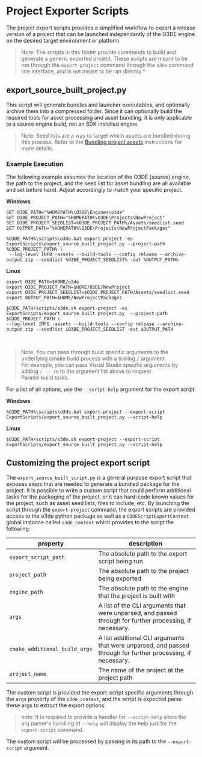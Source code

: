 # Project Exporter Scripts

The project export scripts provides a simplified workflow to export a release version of a project that can be launched independently of the O3DE engine on the desired target environment or platform.

> Note: The scripts in this folder provide commands to build and generate a generic exported project. These scripts are meant to be run through the `export-project` command through the `o3de` command line interface, and is not meant to be ran directly.*

## export_source_built_project.py

This script will generate bundles and launcher executables, and optionally archive them into a compressed folder. Since it can optionally build the required tools for asset processing and asset bundling, it is only applicable to a source engine build, not an SDK installed engine. 

> Note: Seed lists are a way to target which assets are bundled during this process. Refer to the [Bundling project assets](https://www.docs.o3de.org/docs/user-guide/packaging/asset-bundler/bundle-assets-for-release/) instructions for more details.

### Example Execution
The following example assumes the location of the O3DE (source) engine, the path to the project, and the seed list for asset bundling are all available and set before hand. Adjust accordingly to match your specific project.

**Windows**
```
SET O3DE_PATH="%HOMEPATH%\O3DE\Engines\o3de"
SET O3DE_PROJECT_PATH="%HOMEPATH%\O3DE\Projects\NewProject"
SET O3DE_PROJECT_SEEDLIST=%O3DE_PROJECT_PATH%/Assets/seedlist.seed
SET OUTPUT_PATH="%HOMEPATH%\O3DE\Projects\NewProjectPackages"

%O3DE_PATH%\scripts\o3de.bat export-project -es ExportScripts\export_source_built_project.py --project-path %O3DE_PROJECT_PATH% \
 --log-level INFO -assets --build-tools --config release --archive-output zip --seedlist %O3DE_PROJECT_SEEDLIST% -out %OUTPUT_PATH%
```


**Linux**
```
export O3DE_PATH=$HOME/o3de
export O3DE_PROJECT_PATH=$HOME/O3DE/NewProject
export O3DE_PROJECT_SEEDLIST=$O3DE_PROJECT_PATH/Assets/seedlist.seed
export OUTPUT_PATH=$HOME/NewProjectPackages

$O3DE_PATH/scripts/o3de.sh export-project -es ExportScripts/export_source_built_project.py  --project-path $O3DE_PROJECT_PATH \
--log-level INFO -assets --build-tools --config release --archive-output zip --seedlist $O3DE_PROJECT_SEEDLIST -out $OUTPUT_PATH
```

<br/>

> Note: You can pass through build specific arguments to the underlying cmake build process with a trailing `/` argument. </br> 
> For example, you can pass Visual Studio specific arguments by adding `/ -- /m` to the argument list above to request </br>
> Parallel build tasks.

For a list of all options, use the `--script-help` argument for the export script

**Windows**
```
%O3DE_PATH%\scripts\o3de.bat export-project --export-script ExportScripts/export_source_built_project.py --script-help
```

**Linux**
```
$O3DE_PATH/scripts/o3de.sh export-project --export-script ExportScripts/export_source_built_project.py --script-help
```

## Customizing the project export script
The `export_source_built_script.py` is a general purpose export script that exposes steps that are needed to generate
a bundled package for the project. It is possible to write a custom script that could perform additional tasks for the
packaging of the project, or it can hard-code known values for the project, such as asset seed lists, files to include,
etc. By launching the script through the `export-project` command, the export scripts are provided access to the o3de
python package as well as a `O3DEScriptExportContext` global instance called `o3de_context` which provides to the script
the following:

|property|description|
---------|-----------|
|`export_script_path`| The absolute path to the export script being run|
|`project_path`| The absolute path to the project being exported|
|`engine_path`| The absolute path to the engine that the project is built with|
|`args`|  A list of the CLI arguments that were unparsed, and passed through for further processing, if necessary.|
|`cmake_additional_build_args`|A list additional CLI arguments that were unparsed, and passed through for further processing, if necessary.|
|`project_name`|The name of the project at the project path|


The custom script is provided the export-script specific arguments through the `args` property of the `o3de_context`, and the script is expected parse
these args to extract the export options.

> note: It is required to provide a handler for `--script-help` since the arg parser's handling of `--help` will display the help just for the `export-script` command.
>

The custom script will be processed by passing in its path to the `--export-script` argument.
